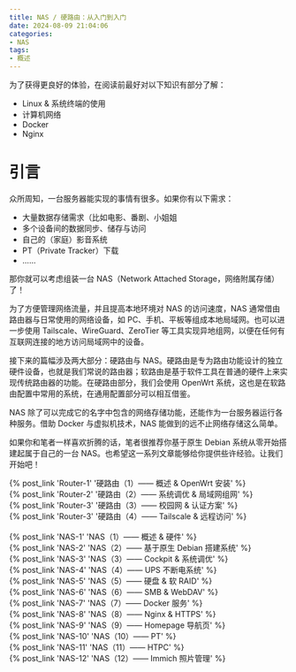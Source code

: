 ```yaml
---
title: NAS / 硬路由：从入门到入门
date: 2024-08-09 21:04:06
categories:
- NAS
tags:
- 概述
---
```


为了获得更良好的体验，在阅读前最好对以下知识有部分了解：

- Linux & 系统终端的使用
- 计算机网络
- Docker
- Nginx

# 引言

众所周知，一台服务器能实现的事情有很多。如果你有以下需求：

- 大量数据存储需求（比如电影、番剧、小姐姐
- 多个设备间的数据同步、储存与访问
- 自己的（家庭）影音系统
- PT（Private Tracker）下载
- ......

那你就可以考虑组装一台 NAS（Network Attached Storage，网络附属存储）了！

为了方便管理网络流量，并且提高本地环境对 NAS 的访问速度，NAS 通常借由路由器与日常使用的网络设备，如 PC、手机、平板等组成本地局域网。也可以进一步使用 Tailscale、WireGuard、ZeroTier 等工具实现异地组网，以便在任何有互联网连接的地方访问局域网中的设备。

接下来的篇幅涉及两大部分：硬路由与 NAS。硬路由是专为路由功能设计的独立硬件设备，也就是我们常说的路由器；软路由是基于软件工具在普通的硬件上来实现传统路由器的功能。在硬路由部分，我们会使用 OpenWrt 系统，这也是在软路由配置中常用的系统，在通用配置部分可以相互借鉴。

NAS 除了可以完成它的名字中包含的网络存储功能，还能作为一台服务器运行各种服务。借助 Docker 与虚拟机技术，NAS 能做到的远不止网络存储这么简单。

如果你和笔者一样喜欢折腾的话，笔者很推荐你基于原生 Debian 系统从零开始搭建起属于自己的一台 NAS。也希望这一系列文章能够给你提供些许经验。让我们开始吧！

{% post_link 'Router-1' '硬路由（1）—— 概述 & OpenWrt 安装' %}
<br/>
{% post_link 'Router-2' '硬路由（2）—— 系统调优 & 局域网组网' %}
<br/>
{% post_link 'Router-3' '硬路由（3）—— 校园网 & 认证方案' %}
<br/>
{% post_link 'Router-3' '硬路由（4）—— Tailscale & 远程访问' %}
<br/>
<br/>
{% post_link 'NAS-1' 'NAS（1）—— 概述 & 硬件' %}
<br/>
{% post_link 'NAS-2' 'NAS（2）—— 基于原生 Debian 搭建系统' %}
<br/>
{% post_link 'NAS-3' 'NAS（3）—— Cockpit & 系统调优' %}
<br/>
{% post_link 'NAS-4' 'NAS（4）—— UPS 不断电系统' %}
<br/>
{% post_link 'NAS-5' 'NAS（5）—— 硬盘 & 软 RAID' %}
<br/>
{% post_link 'NAS-6' 'NAS（6）—— SMB & WebDAV' %}
<br/>
{% post_link 'NAS-7' 'NAS（7）—— Docker 服务' %}
<br/>
{% post_link 'NAS-8' 'NAS（8）—— Nginx & HTTPS' %}
<br/>
{% post_link 'NAS-9' 'NAS（9）—— Homepage 导航页' %}
<br/>
{% post_link 'NAS-10' 'NAS（10）—— PT' %}
<br/>
{% post_link 'NAS-11' 'NAS（11）—— HTPC' %}
<br/>
{% post_link 'NAS-12' 'NAS（12）—— Immich 照片管理' %}
<br/>